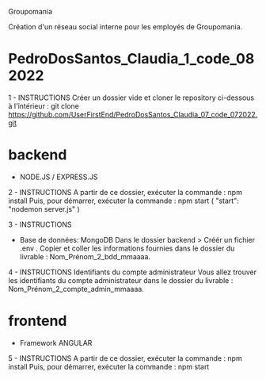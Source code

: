 Groupomania

Création d'un réseau social interne pour les employés de Groupomania.

# PedroDosSantos_Claudia_1_code_082022
1 - INSTRUCTIONS
Créer un dossier vide et cloner le repository ci-dessous à l'intérieur :
git clone https://github.com/UserFirstEnd/PedroDosSantos_Claudia_07_code_072022.git

# backend

- NODE.JS / EXPRESS.JS

2 - INSTRUCTIONS
A partir de ce dossier, exécuter la commande : npm install
Puis, pour démarrer, exécuter la commande : npm start ( "start": "nodemon server.js" )

3 - INSTRUCTIONS
- Base de données: MongoDB
Dans le dossier backend > Créér un fichier .env . Copier et coller les informations fournies dans le dossier du livrable : Nom_Prénom_2_bdd_mmaaaa.

4 - INSTRUCTIONS
Identifiants du compte administrateur
Vous allez trouver les identifiants du compte administrateur dans le dossier du livrable : Nom_Prénom_2_compte_admin_mmaaaa.


# frontend

- Framework ANGULAR

5 - INSTRUCTIONS
A partir de ce dossier, exécuter la commande : npm install
Puis, pour démarrer, exécuter la commande : npm start